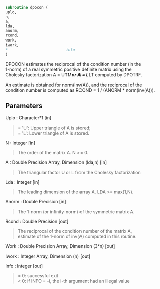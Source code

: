 ```fortran  
subroutine dpocon (  
uplo,  
n,  
a,  
lda,  
anorm,  
rcond,  
work,  
iwork,  
*                          info  
)  
```  
  
DPOCON estimates the reciprocal of the condition number (in the  
1-norm) of a real symmetric positive definite matrix using the  
Cholesky factorization A = U**T*U or A = L*L**T computed by DPOTRF.  
  
An estimate is obtained for norm(inv(A)), and the reciprocal of the  
condition number is computed as RCOND = 1 / (ANORM * norm(inv(A))).  
  
## Parameters  
Uplo : Character*1 [in]  
> = 'U':  Upper triangle of A is stored;  
> = 'L':  Lower triangle of A is stored.  
  
N : Integer [in]  
> The order of the matrix A.  N >= 0.  
  
A : Double Precision Array, Dimension (lda,n) [in]  
> The triangular factor U or L from the Cholesky factorization  
  
Lda : Integer [in]  
> The leading dimension of the array A.  LDA >= max(1,N).  
  
Anorm : Double Precision [in]  
> The 1-norm (or infinity-norm) of the symmetric matrix A.  
  
Rcond : Double Precision [out]  
> The reciprocal of the condition number of the matrix A,  
> estimate of the 1-norm of inv(A) computed in this routine.  
  
Work : Double Precision Array, Dimension (3*n) [out]  
  
Iwork : Integer Array, Dimension (n) [out]  
  
Info : Integer [out]  
> = 0:  successful exit  
> < 0:  if INFO = -i, the i-th argument had an illegal value  
  
